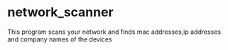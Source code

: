 # network_scanner

This program scans your network and finds mac addresses,ip addresses and company names of the devices
